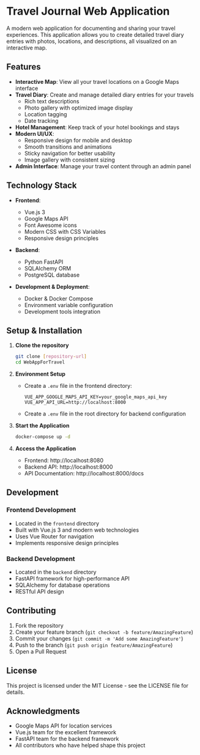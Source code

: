 # Travel Journal Web Application

A modern web application for documenting and sharing your travel experiences. This application allows you to create detailed travel diary entries with photos, locations, and descriptions, all visualized on an interactive map.

## Features

- **Interactive Map**: View all your travel locations on a Google Maps interface
- **Travel Diary**: Create and manage detailed diary entries for your travels
  - Rich text descriptions
  - Photo gallery with optimized image display
  - Location tagging
  - Date tracking
- **Hotel Management**: Keep track of your hotel bookings and stays
- **Modern UI/UX**:
  - Responsive design for mobile and desktop
  - Smooth transitions and animations
  - Sticky navigation for better usability
  - Image gallery with consistent sizing
- **Admin Interface**: Manage your travel content through an admin panel

## Technology Stack

- **Frontend**:

  - Vue.js 3
  - Google Maps API
  - Font Awesome icons
  - Modern CSS with CSS Variables
  - Responsive design principles

- **Backend**:

  - Python FastAPI
  - SQLAlchemy ORM
  - PostgreSQL database

- **Development & Deployment**:
  - Docker & Docker Compose
  - Environment variable configuration
  - Development tools integration

## Setup & Installation

1. **Clone the repository**

   ```bash
   git clone [repository-url]
   cd WebAppForTravel
   ```

2. **Environment Setup**

   - Create a `.env` file in the frontend directory:
     ```
     VUE_APP_GOOGLE_MAPS_API_KEY=your_google_maps_api_key
     VUE_APP_API_URL=http://localhost:8000
     ```
   - Create a `.env` file in the root directory for backend configuration

3. **Start the Application**

   ```bash
   docker-compose up -d
   ```

4. **Access the Application**
   - Frontend: http://localhost:8080
   - Backend API: http://localhost:8000
   - API Documentation: http://localhost:8000/docs

## Development

### Frontend Development

- Located in the `frontend` directory
- Built with Vue.js 3 and modern web technologies
- Uses Vue Router for navigation
- Implements responsive design principles

### Backend Development

- Located in the `backend` directory
- FastAPI framework for high-performance API
- SQLAlchemy for database operations
- RESTful API design

## Contributing

1. Fork the repository
2. Create your feature branch (`git checkout -b feature/AmazingFeature`)
3. Commit your changes (`git commit -m 'Add some AmazingFeature'`)
4. Push to the branch (`git push origin feature/AmazingFeature`)
5. Open a Pull Request

## License

This project is licensed under the MIT License - see the LICENSE file for details.

## Acknowledgments

- Google Maps API for location services
- Vue.js team for the excellent framework
- FastAPI team for the backend framework
- All contributors who have helped shape this project
